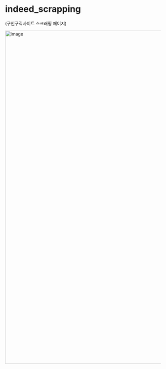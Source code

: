 # indeed_scrapping
(구인구직사이트 스크래핑 페이지)

<img width="1079" alt="image" src="https://user-images.githubusercontent.com/117073214/210391287-5f809776-f719-459a-acdc-5dd2ad77432f.png">

